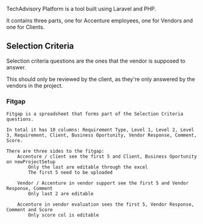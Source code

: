 TechAdvisory Platform is a tool built using Laravel and PHP.

It contains three parts, one for Accenture employees, one for Vendors and one for Clients.

## Selection Criteria

Selection criteria questions are the ones that the vendor is supposed to answer.

This should only be reviewed by the client, as they're only answered by the vendors in the project.

### Fitgap

    Fitgap is a spreadsheet that forms part of the Selection Criteria questions.

    In total it has 10 columns: Requirement Type, Level 1, Level 2, Level 3, Requirement, Client, Business Oportunity, Vendor Response, Comment, Score.

    There are three sides to the fitgap:
        Accenture / client see the first 5 and Client, Business Oportunity on newProjectSetup
            Only the last are editable through the excel
            The first 5 need to be uploaded

        Vendor / Accenture in vendor support see the first 5 and Vendor Response, Comment
            Only last 2 are editable

        Accenture in vendor evaluation sees the first 5, Vendor Response, Comment and Score
            Only score col is editable
